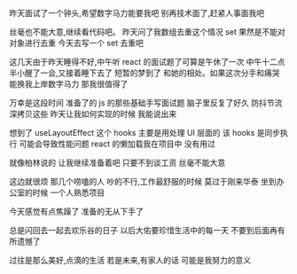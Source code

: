昨天面试了一个钟头,希望数字马力能要我吧
别再技术面了,赶紧人事面我吧

丝毫也不能大意,继续看代码吧。
昨天问了我数组去重这个情况
set 果然是不能对对象进行去重
今天去写一个 set 去重吧

这几天由于昨天睡得不好,中午听 react 的面试题了可算是午休了一次
中午十二点半小醒了一会,又接着睡下去了
短暂的梦到了 和她的相处。如果这次分手和痛哭 能换我上岸数字马力
那我很值得了

万幸是这段时间 准备了的 js 的那些基础手写面试题 脑子里反复了好久 防抖节流 深拷贝这些
昨天让我如何实现的时候 我能说出来

想到了 useLayoutEffect 这个 hooks 主要是用处理 UI 层面的 该 hooks 是同步执行
可能会导致性能问题
react 的懒加载我在项目中 没有用过

就像柏林说的 让我继续准备着吧 只要不到谈工资 丝毫不能大意

这边就很烦 那几个唠嗑的人 吵的不行,工作最舒服的时候 莫过于刚来华泰
坐到办公室的时候 一个人熟悉项目

今天感觉有点焦躁了 准备的无从下手了

总是闪回去一起去欢乐谷的日子 以后大佑要珍惜生活中的每一天
不要到后面再有所遗憾了

过往是那么美好,点滴的生活
若是未来,有家人的话 可能是我努力的意义
